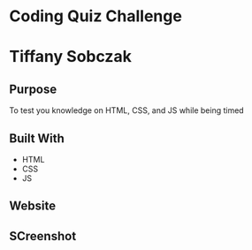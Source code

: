# Coding Quiz Challenge

# Tiffany Sobczak

## Purpose
To test you knowledge on HTML, CSS, and JS while being timed

## Built With
* HTML
* CSS
* JS

## Website

## SCreenshot